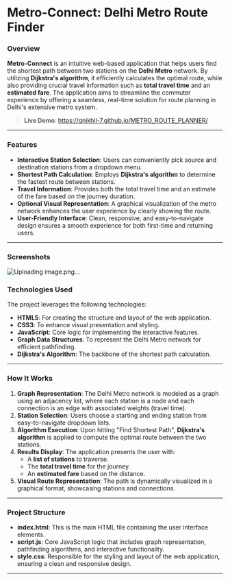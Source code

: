 # Metro-Connect: Delhi Metro Route Finder

### Overview

**Metro-Connect** is an intuitive web-based application that helps users find the shortest path between two stations on the **Delhi Metro** network. By utilizing **Dijkstra's algorithm**, it efficiently calculates the optimal route, while also providing crucial travel information such as **total travel time** and an **estimated fare**. The application aims to streamline the commuter experience by offering a seamless, real-time solution for route planning in Delhi's extensive metro system.

> **Live Demo**:  https://gnikhil-7.github.io/METRO_ROUTE_PLANNER/
---

### Features

- **Interactive Station Selection**: Users can conveniently pick source and destination stations from a dropdown menu.
- **Shortest Path Calculation**: Employs **Dijkstra's algorithm** to determine the fastest route between stations.
- **Travel Information**: Provides both the total travel time and an estimate of the fare based on the journey duration.
- **Optional Visual Representation**: A graphical visualization of the metro network enhances the user experience by clearly showing the route.
- **User-Friendly Interface**: Clean, responsive, and easy-to-navigate design ensures a smooth experience for both first-time and returning users.

---

### Screenshots
![Uploading image.png…]()



### Technologies Used

The project leverages the following technologies:

- **HTML5**: For creating the structure and layout of the web application.
- **CSS3**: To enhance visual presentation and styling.
- **JavaScript**: Core logic for implementing the interactive features.
- **Graph Data Structures**: To represent the Delhi Metro network for efficient pathfinding.
- **Dijkstra's Algorithm**: The backbone of the shortest path calculation.

---

### How It Works

1. **Graph Representation**: The Delhi Metro network is modeled as a graph using an adjacency list, where each station is a node and each connection is an edge with associated weights (travel time).
2. **Station Selection**: Users choose a starting and ending station from easy-to-navigate dropdown lists.
3. **Algorithm Execution**: Upon hitting "Find Shortest Path", **Dijkstra's algorithm** is applied to compute the optimal route between the two stations.
4. **Results Display**: The application presents the user with:
    - A **list of stations** to traverse.
    - The **total travel time** for the journey.
    - An **estimated fare** based on the distance.
5. **Visual Route Representation**: The path is dynamically visualized in a graphical format, showcasing stations and connections.

---

### Project Structure

- **index.html**: This is the main HTML file containing the user interface elements.
- **script.js**: Core JavaScript logic that includes graph representation, pathfinding algorithms, and interactive functionality.
- **style.css**: Responsible for the styling and layout of the web application, ensuring a clean and responsive design.

---



